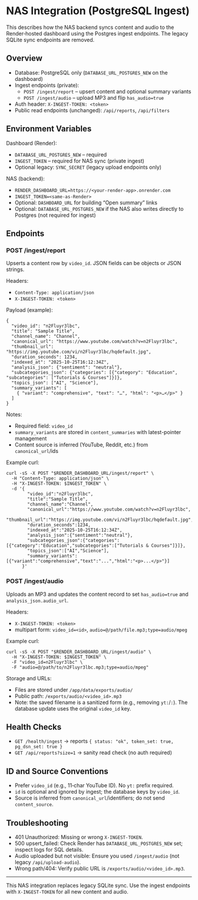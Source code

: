 # NAS Integration (PostgreSQL Ingest)

This describes how the NAS backend syncs content and audio to the Render‑hosted dashboard using the Postgres ingest endpoints. The legacy SQLite sync endpoints are removed.

## Overview
- Database: PostgreSQL only (`DATABASE_URL_POSTGRES_NEW` on the dashboard)
- Ingest endpoints (private):
  - `POST /ingest/report` – upsert content and optional summary variants
  - `POST /ingest/audio` – upload MP3 and flip `has_audio=true`
- Auth header: `X-INGEST-TOKEN: <token>`
- Public read endpoints (unchanged): `/api/reports`, `/api/filters`

## Environment Variables

Dashboard (Render):
- `DATABASE_URL_POSTGRES_NEW` – required
- `INGEST_TOKEN` – required for NAS sync (private ingest)
- Optional legacy: `SYNC_SECRET` (legacy upload endpoints only)

NAS (backend):
- `RENDER_DASHBOARD_URL=https://<your-render-app>.onrender.com`
- `INGEST_TOKEN=<same-as-Render>`
- Optional: `DASHBOARD_URL` for building “Open summary” links
- Optional: `DATABASE_URL_POSTGRES_NEW` if the NAS also writes directly to Postgres (not required for ingest)

## Endpoints

### POST /ingest/report
Upserts a content row by `video_id`. JSON fields can be objects or JSON strings.

Headers:
- `Content-Type: application/json`
- `X-INGEST-TOKEN: <token>`

Payload (example):
```
{
  "video_id": "n2Fluyr3lbc",
  "title": "Sample Title",
  "channel_name": "Channel",
  "canonical_url": "https://www.youtube.com/watch?v=n2Fluyr3lbc",
  "thumbnail_url": "https://img.youtube.com/vi/n2Fluyr3lbc/hqdefault.jpg",
  "duration_seconds": 1234,
  "indexed_at": "2025-10-25T16:12:34Z",
  "analysis_json": {"sentiment": "neutral"},
  "subcategories_json": {"categories": [{"category": "Education", "subcategories": ["Tutorials & Courses"]}]},
  "topics_json": ["AI", "Science"],
  "summary_variants": [
    { "variant": "comprehensive", "text": "…", "html": "<p>…</p>" }
  ]
}
```

Notes:
- Required field: `video_id`
- `summary_variants` are stored in `content_summaries` with latest-pointer management
- Content source is inferred (YouTube, Reddit, etc.) from `canonical_url`/ids

Example curl:
```
curl -sS -X POST "$RENDER_DASHBOARD_URL/ingest/report" \
  -H "Content-Type: application/json" \
  -H "X-INGEST-TOKEN: $INGEST_TOKEN" \
  -d '{
        "video_id":"n2Fluyr3lbc",
        "title":"Sample Title",
        "channel_name":"Channel",
        "canonical_url":"https://www.youtube.com/watch?v=n2Fluyr3lbc",
        "thumbnail_url":"https://img.youtube.com/vi/n2Fluyr3lbc/hqdefault.jpg",
        "duration_seconds":1234,
        "indexed_at":"2025-10-25T16:12:34Z",
        "analysis_json":{"sentiment":"neutral"},
        "subcategories_json":{"categories":[{"category":"Education","subcategories":["Tutorials & Courses"]}]},
        "topics_json":["AI","Science"],
        "summary_variants":[{"variant":"comprehensive","text":"...","html":"<p>...</p>"}]
      }'
```

### POST /ingest/audio
Uploads an MP3 and updates the content record to set `has_audio=true` and `analysis_json.audio_url`.

Headers:
- `X-INGEST-TOKEN: <token>`
- multipart form: `video_id=<id>`, `audio=@/path/file.mp3;type=audio/mpeg`

Example curl:
```
curl -sS -X POST "$RENDER_DASHBOARD_URL/ingest/audio" \
  -H "X-INGEST-TOKEN: $INGEST_TOKEN" \
  -F "video_id=n2Fluyr3lbc" \
  -F "audio=@/path/to/n2Fluyr3lbc.mp3;type=audio/mpeg"
```

Storage and URLs:
- Files are stored under `/app/data/exports/audio/`
- Public path: `/exports/audio/<video_id>.mp3`
- Note: the saved filename is a sanitized form (e.g., removing `yt:`/`:`). The database update uses the original `video_id` key.

## Health Checks
- `GET /health/ingest` → reports `{ status: "ok", token_set: true, pg_dsn_set: true }`
- `GET /api/reports?size=1` → sanity read check (no auth required)

## ID and Source Conventions
- Prefer `video_id` (e.g., 11‑char YouTube ID). No `yt:` prefix required.
- `id` is optional and ignored by ingest; the database keys by `video_id`.
- Source is inferred from `canonical_url`/identifiers; do not send `content_source`.

## Troubleshooting
- 401 Unauthorized: Missing or wrong `X-INGEST-TOKEN`.
- 500 upsert_failed: Check Render has `DATABASE_URL_POSTGRES_NEW` set; inspect logs for SQL details.
- Audio uploaded but not visible: Ensure you used `/ingest/audio` (not legacy `/api/upload-audio`).
- Wrong path/404: Verify public URL is `/exports/audio/<video_id>.mp3`.

---

This NAS integration replaces legacy SQLite sync. Use the ingest endpoints with `X-INGEST-TOKEN` for all new content and audio.
